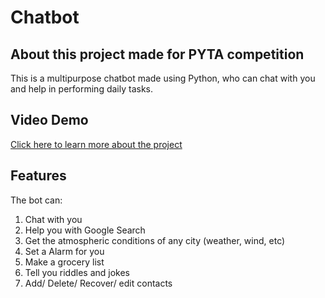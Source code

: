 # Chatbot

## About this project made for PYTA competition
This is a multipurpose chatbot made using Python, who can chat with you and help in performing daily tasks. 

## Video Demo
[Click here to learn more about the project](https://prezi.com/v/ag66gdz5d5np/pyjac-vid/) 
## Features 
The bot can:

1. Chat with you
2. Help you with Google Search
3. Get the atmospheric conditions of any city (weather, wind, etc) 
4. Set a Alarm for you
5. Make a grocery list
6. Tell you riddles and jokes
7. Add/ Delete/ Recover/ edit contacts
